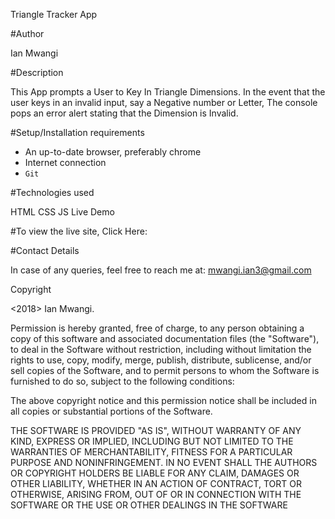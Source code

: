 Triangle Tracker App

#Author

Ian Mwangi

#Description

This App prompts a User to Key In Triangle Dimensions. In the event that the user keys in an invalid input, say a Negative number or Letter, The console pops an error alert stating that the Dimension is Invalid.

#Setup/Installation requirements

* An up-to-date browser, preferably chrome
* Internet connection
* `Git`

#Technologies used

HTML
CSS
JS
Live Demo

#To view the live site, Click Here:



#Contact Details

In case of any queries, feel free to reach me at: mwangi.ian3@gmail.com

Copyright

<2018> Ian Mwangi.

Permission is hereby granted, free of charge, to any person obtaining a copy of this software and associated documentation files (the "Software"), to deal in the Software without restriction, including without limitation the rights to use, copy, modify, merge, publish, distribute, sublicense, and/or sell copies of the Software, and to permit persons to whom the Software is furnished to do so, subject to the following conditions:

The above copyright notice and this permission notice shall be included in all copies or substantial portions of the Software.

THE SOFTWARE IS PROVIDED "AS IS", WITHOUT WARRANTY OF ANY KIND, EXPRESS OR IMPLIED, INCLUDING BUT NOT LIMITED TO THE WARRANTIES OF MERCHANTABILITY, FITNESS FOR A PARTICULAR PURPOSE AND NONINFRINGEMENT. IN NO EVENT SHALL THE AUTHORS OR COPYRIGHT HOLDERS BE LIABLE FOR ANY CLAIM, DAMAGES OR OTHER LIABILITY, WHETHER IN AN ACTION OF CONTRACT, TORT OR OTHERWISE, ARISING FROM, OUT OF OR IN CONNECTION WITH THE SOFTWARE OR THE USE OR OTHER DEALINGS IN THE SOFTWARE